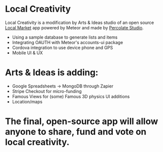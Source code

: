 Local Creativity
============

Local Creativity is a modification by Arts &amp; Ideas studio of an open source [Local Market](https://github.com/meteor/meteor/tree/master/examples/localmarket) app powered by Meteor and made by [Percolate Studio](http://percolatestudio.com).

  - Using a sample database to generate lists and items
  - Integrating OAUTH with Meteor's accounts-ui package
  - Cordova integration to use device phone and GPS
  - Mobile UI & UX

Arts &amp; Ideas is adding:
============

  - Google Spreadsheets -> MongoDB through Zapier
  - Stripe Checkout for micro-funding
  - Famous Views for (some) Famous 3D physics UI additions
  - Location/maps

The final, open-source app will allow anyone to share, fund and vote on local creativity.
===========


  
